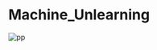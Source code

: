 # Machine_Unlearning


![pp](https://github.com/chan-2/Machine-Unlearning/assets/44949723/857b2d18-9304-4cb0-b53f-a0a06abadda3)
